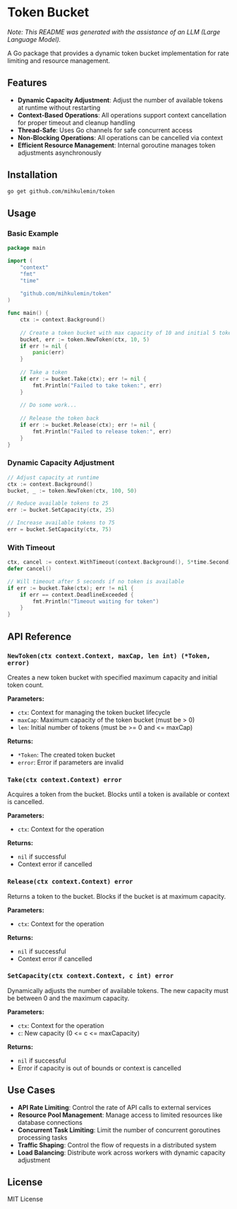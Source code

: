 # Token Bucket

*Note: This README was generated with the assistance of an LLM (Large Language Model).*

A Go package that provides a dynamic token bucket implementation for rate limiting and resource management.

## Features

- **Dynamic Capacity Adjustment**: Adjust the number of available tokens at runtime without restarting
- **Context-Based Operations**: All operations support context cancellation for proper timeout and cleanup handling
- **Thread-Safe**: Uses Go channels for safe concurrent access
- **Non-Blocking Operations**: All operations can be cancelled via context
- **Efficient Resource Management**: Internal goroutine manages token adjustments asynchronously

## Installation

```bash
go get github.com/mihkulemin/token
```

## Usage

### Basic Example

```go
package main

import (
    "context"
    "fmt"
    "time"
    
    "github.com/mihkulemin/token"
)

func main() {
    ctx := context.Background()
    
    // Create a token bucket with max capacity of 10 and initial 5 tokens
    bucket, err := token.NewToken(ctx, 10, 5)
    if err != nil {
        panic(err)
    }
    
    // Take a token
    if err := bucket.Take(ctx); err != nil {
        fmt.Println("Failed to take token:", err)
    }
    
    // Do some work...
    
    // Release the token back
    if err := bucket.Release(ctx); err != nil {
        fmt.Println("Failed to release token:", err)
    }
}
```

### Dynamic Capacity Adjustment

```go
// Adjust capacity at runtime
ctx := context.Background()
bucket, _ := token.NewToken(ctx, 100, 50)

// Reduce available tokens to 25
err := bucket.SetCapacity(ctx, 25)

// Increase available tokens to 75
err = bucket.SetCapacity(ctx, 75)
```

### With Timeout

```go
ctx, cancel := context.WithTimeout(context.Background(), 5*time.Second)
defer cancel()

// Will timeout after 5 seconds if no token is available
if err := bucket.Take(ctx); err != nil {
    if err == context.DeadlineExceeded {
        fmt.Println("Timeout waiting for token")
    }
}
```

## API Reference

### `NewToken(ctx context.Context, maxCap, len int) (*Token, error)`

Creates a new token bucket with specified maximum capacity and initial token count.

**Parameters:**
- `ctx`: Context for managing the token bucket lifecycle
- `maxCap`: Maximum capacity of the token bucket (must be > 0)
- `len`: Initial number of tokens (must be >= 0 and <= maxCap)

**Returns:**
- `*Token`: The created token bucket
- `error`: Error if parameters are invalid

### `Take(ctx context.Context) error`

Acquires a token from the bucket. Blocks until a token is available or context is cancelled.

**Parameters:**
- `ctx`: Context for the operation

**Returns:**
- `nil` if successful
- Context error if cancelled

### `Release(ctx context.Context) error`

Returns a token to the bucket. Blocks if the bucket is at maximum capacity.

**Parameters:**
- `ctx`: Context for the operation

**Returns:**
- `nil` if successful
- Context error if cancelled

### `SetCapacity(ctx context.Context, c int) error`

Dynamically adjusts the number of available tokens. The new capacity must be between 0 and the maximum capacity.

**Parameters:**
- `ctx`: Context for the operation
- `c`: New capacity (0 <= c <= maxCapacity)

**Returns:**
- `nil` if successful
- Error if capacity is out of bounds or context is cancelled

## Use Cases

- **API Rate Limiting**: Control the rate of API calls to external services
- **Resource Pool Management**: Manage access to limited resources like database connections
- **Concurrent Task Limiting**: Limit the number of concurrent goroutines processing tasks
- **Traffic Shaping**: Control the flow of requests in a distributed system
- **Load Balancing**: Distribute work across workers with dynamic capacity adjustment

## License

MIT License